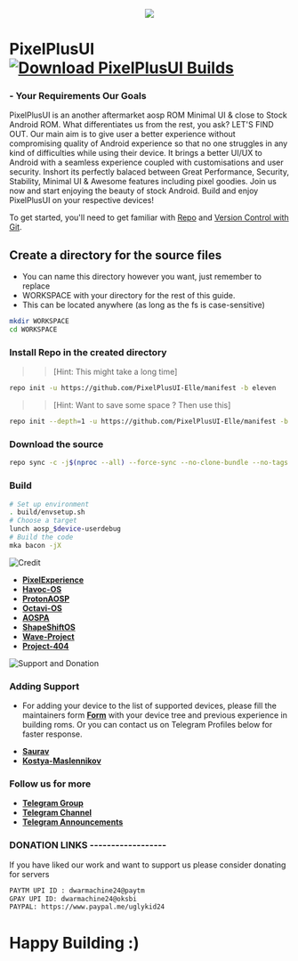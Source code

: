 <p align="center">
  <img src="https://i.imgur.com/PrvTTB9.jpg" />
</p>

# PixelPlusUI [![Download PixelPlusUI Builds](https://img.shields.io/sourceforge/dt/pixelplusui-project.svg)](https://sourceforge.net/projects/pixelplusui-project/files/eleven/)
### - Your Requirements Our Goals

PixelPlusUI is an another aftermarket aosp ROM Minimal UI & close to Stock Android ROM. What differentiates us from the rest, you ask? LET'S FIND OUT. Our main aim is to give user a better experience without compromising quality of Android experience so that no one struggles in any kind of difficulties while using their device. It brings a better UI/UX to Android with a seamless experience coupled with customisations and user security. Inshort its perfectly balaced between Great Performance, Security, Stability, Minimal UI & Awesome features including pixel goodies. Join us now and start enjoying the beauty of stock Android. Build and enjoy PixelPlusUI on your respective devices!

To get started, you'll need to get
familiar with [Repo](https://source.android.com/source/using-repo.html) and [Version Control with Git](https://source.android.com/source/version-control.html).

## Create a directory for the source files

* You can name this directory however you want, just remember to replace
* WORKSPACE with your directory for the rest of this guide.
* This can be located anywhere (as long as the fs is case-sensitive)

```bash
mkdir WORKSPACE
cd WORKSPACE
```

### Install Repo in the created directory

>> [Hint: This might take a long time]

```bash
repo init -u https://github.com/PixelPlusUI-Elle/manifest -b eleven
```

>> [Hint: Want to save some space ? Then use this]

```bash
repo init --depth=1 -u https://github.com/PixelPlusUI-Elle/manifest -b eleven
```

### Download the source
```bash
repo sync -c -j$(nproc --all) --force-sync --no-clone-bundle --no-tags
```

### Build ###

```bash
# Set up environment
. build/envsetup.sh
# Choose a target
lunch aosp_$device-userdebug
# Build the code
mka bacon -jX
```

![Credit](https://i.imgur.com/a6njYr9.png "Credit")


 * [**PixelExperience**](https://github.com/PixelExperience)
 * [**Havoc-OS**](https://github.com/Havoc-OS)
 * [**ProtonAOSP**](https://github.com/ProtonAOSP)
 * [**Octavi-OS**](https://github.com/Octavi-OS)
 * [**AOSPA**](https://github.com/AOSPA)
 * [**ShapeShiftOS**](https://github.com/ShapeShiftOS)
 * [**Wave-Project**](https://github.com/Wave-Project)
 * [**Project-404**](https://github.com/P-404)


![Support and Donation](https://i.imgur.com/aNanj7v.png "Support and Donation")

### Adding Support
 - For adding your device to the list of supported devices, please fill the maintainers form [**Form**](https://docs.google.com/forms/d/e/1FAIpQLScA5G_AUKiJlDWCM4Beaf_059dVZiClHv_rwZsklcXcGq0tzQ/viewform?vc=0&c=0&w=1) with your device tree and previous experience in building roms. Or you can contact us on Telegram Profiles below for faster response.
* [**Saurav**](https://t.me/ugly_kid_af) 
* [**Kostya-Maslennikov**](https://t.me/kostyajrz)

### Follow  us for more
 * [**Telegram Group**](https://t.me/ppuichat)
 * [**Telegram Channel**](https://t.me/ppuich)
 * [**Telegram Announcements**](https://t.me/ppuinews)

### DONATION LINKS ------------------

If you have liked our work and want to support us please consider donating for servers

```bash
PAYTM UPI ID : dwarmachine24@paytm
GPAY UPI ID: dwarmachine24@oksbi
PAYPAL: https://www.paypal.me/uglykid24
```

# Happy Building :)

